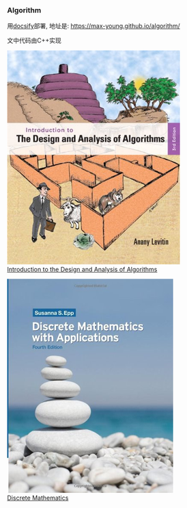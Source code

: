 ### Algorithm

用[docsify](https://docsify.js.org/)部署, 地址是: <https://max-young.github.io/algorithm/>

文中代码由C++实现

<!-- <div align="center"><img src="./_images/book.jpeg" width="25%"></div> -->
![](./_images/book.jpeg)  
[Introduction to the Design and Analysis of Algorithms](https://book.douban.com/subject/6853975/)

<!-- <div align="center"><img src="./_images/book.jpeg" width="25%"></div> -->
![](./_images/discrete_mathematics.jpg)  
[Discrete Mathematics](https://book.douban.com/subject/5495234/)